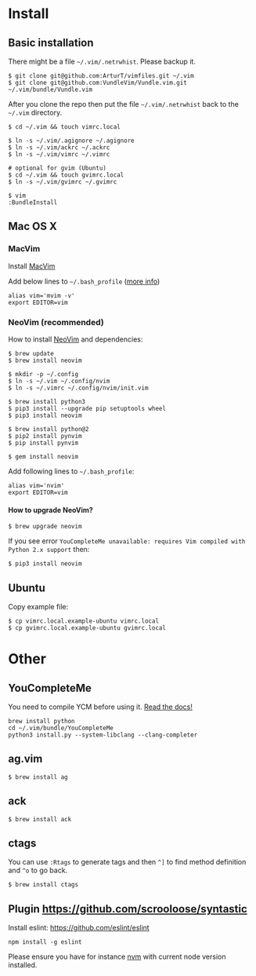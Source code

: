 # Install

## Basic installation

There might be a file `~/.vim/.netrwhist`. Please backup it.

```
$ git clone git@github.com:ArturT/vimfiles.git ~/.vim
$ git clone git@github.com:VundleVim/Vundle.vim.git ~/.vim/bundle/Vundle.vim
```

After you clone the repo then put the file `~/.vim/.netrwhist` back to the `~/.vim` directory.
 
```
$ cd ~/.vim && touch vimrc.local

$ ln -s ~/.vim/.agignore ~/.agignore
$ ln -s ~/.vim/ackrc ~/.ackrc
$ ln -s ~/.vim/vimrc ~/.vimrc

# optional for gvim (Ubuntu)
$ cd ~/.vim && touch gvimrc.local
$ ln -s ~/.vim/gvimrc ~/.gvimrc

$ vim
:BundleInstall
```

## Mac OS X

### MacVim

Install [MacVim](http://code.google.com/p/macvim/)

Add below lines to `~/.bash_profile` ([more info](http://apple.stackexchange.com/questions/14299/replaced-usr-bin-vim-now-i-get-error-messages/14317#14317))

```
alias vim='mvim -v'
export EDITOR=vim
```

### NeoVim (recommended)

How to install [NeoVim](https://github.com/neovim/neovim) and dependencies:

```
$ brew update
$ brew install neovim

$ mkdir -p ~/.config
$ ln -s ~/.vim ~/.config/nvim
$ ln -s ~/.vimrc ~/.config/nvim/init.vim

$ brew install python3
$ pip3 install --upgrade pip setuptools wheel
$ pip3 install neovim

$ brew install python@2
$ pip2 install pynvim
$ pip install pynvim

$ gem install neovim
```

Add following lines to `~/.bash_profile`:

```
alias vim='nvim'
export EDITOR=vim
```

#### How to upgrade NeoVim?

```
$ brew upgrade neovim
```

If you see error `YouCompleteMe unavailable: requires Vim compiled with Python 2.x support` then:

```
$ pip3 install neovim
```

## Ubuntu

Copy example file:

```
$ cp vimrc.local.example-ubuntu vimrc.local
$ cp gvimrc.local.example-ubuntu gvimrc.local
```

# Other

## YouCompleteMe

You need to compile YCM before using it. [Read the docs!](https://github.com/Valloric/YouCompleteMe)

```
brew install python
cd ~/.vim/bundle/YouCompleteMe
python3 install.py --system-libclang --clang-completer
```

## ag.vim

```
$ brew install ag
```

## ack

```
$ brew install ack
```

## ctags

You can use `:Rtags` to generate tags and then `^]` to find method definition and `^o` to go back.

```
$ brew install ctags
```

## Plugin https://github.com/scrooloose/syntastic

Install eslint: https://github.com/eslint/eslint

```
npm install -g eslint
```

Please ensure you have for instance [nvm](https://github.com/creationix/nvm) with current node version installed.
